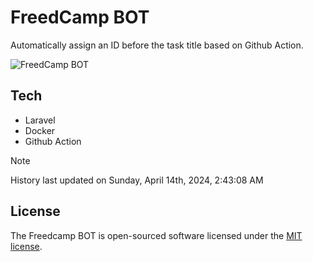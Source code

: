 # FreedCamp BOT

Automatically assign an ID before the task title based on Github Action.

![FreedCamp BOT](https://repository-images.githubusercontent.com/737932867/7d34798b-2680-471c-b089-a78a718d3d6a)

## Tech

- Laravel
- Docker
- Github Action

> [!NOTE]  
> History last updated on Sunday, April 14th, 2024, 2:43:08 AM

## License

The Freedcamp BOT is open-sourced software licensed under the [MIT license](https://opensource.org/licenses/MIT).
